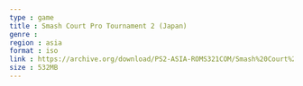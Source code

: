 ```yaml
---
type : game
title : Smash Court Pro Tournament 2 (Japan)
genre : 
region : asia
format : iso
link : https://archive.org/download/PS2-ASIA-ROMS321COM/Smash%20Court%20Pro%20Tournament%202%20%28Japan%29.7z
size : 532MB
---
```


